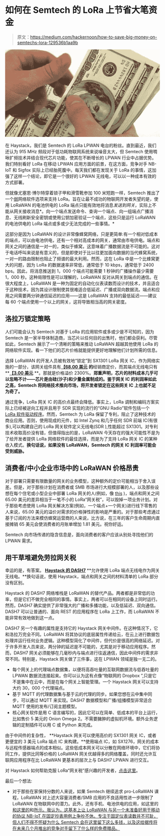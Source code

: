 # 如何在 Semtech 的 LoRa 上节省大笔资金

> 原文：<https://medium.com/hackernoon/how-to-save-big-money-on-semtechs-lora-129536b1aa9b>

![](img/767a304dce446b2741ea51ce3207cded.png)

在 Haystack，我们是 Semtech 的 LoRa LPWAN 电台的粉丝。直到最近，我们还认为 915 MHz 频段对于低功耗物联网系统来说噪音太大，但 Semtech 使用啁啾扩频技术并结合现代芯片功能，使其在不断增长的 LPWAN 行业中占据优势。我们特别看好 LoRa 在移动 LPWAN 应用方面的前景，在这方面，竞争对手 NB-IoT 和 Sigfox 实际上已经胎死腹中。每天我们都在发现关于 LoRa 的事情，这加强了这样一个结论，即它是一个很好的 LPWAN 无线电，可以以一种成本有效的方式部署。

但就像尤塞恩·博尔特穿着锁子甲和滑雪靴参加 100 米短跑一样，Semtech 推出了一个[弱](http://bit.ly/lorawan)网络软件选项来支持 LoRa。旨在让最不成功的物联网开发者失望的是，使用 LoRaWAN 的电池供电的 LoRa 端点只能有效地将消息*发送到网关*，实际上不能从网关接收消息*。向一个端点发送命令、查询一个端点、向一组端点广播消息、无线刷新安全密钥或使用公钥加密验证一个端点，这些只是运行 LoRaWAN 的电池供电的 LoRa 端点或多或少无法完成的一些事情。*

这部分是因为 LoRaWAN 的设计非常像蜂窝网络，只是更简单:有一个相对低成本的端点，可以由电池供电，还有一个相对高成本的网关，通常由市电供电。端点和网关之间的通信是一对一的，类似于蜂窝，这意味着广播数据流是不可能的。这对于电话呼叫来说是有意义的，但是即使对于比以往更加面向数据的当代蜂窝系统，一对一的路由限制也阻止了频谱的最大利用。然而，这在 LoRa 中是一个比蜂窝更大的问题，因为 LoRa 的数据速率非常低，通常低于 10 kbps，通常低于 2400 bps。因此，将消息推送到 1，000 个端点可能需要 1 秒钟的广播操作最少需要 1，000 秒。这种局限性是可以理解的，LoRaWAN 反对从网关到端点的通信。在很大程度上，LoRaWAN 是一种为固定的自动化仪表读数而设计的技术，并且适合于这种技术，因为其设计限制使其很难适合低延迟、广播或双向数据流。端点和应用之间需要两分钟通信延迟的应用——这是 LoRaWAN 支持的最低延迟——建议每 60 个端点使用一个以上的网关，这将导致相当高的网关密度。

## 洛拉万锁定策略

人们可能会认为 Semtech 对基于 LoRa 的应用软件或多或少是不可知的，因为 Semtech 是一家半导体制造商，当芯片以任何目的出售时，他们都会获利。尽管如此，Semtech 展示了一个清晰的策略来推动 LoRaWAN 超越其他使用 LoRa 的网络软件实现。看一下他们的芯片价格就能提供更好地理解他们计划所需的信息。

选择 LoRaWAN 的开发人员被有效地“锁定”到 SX1301 LoRa 网关 IC，作为网络实施的一部分，该网关组件具有[**【68.00 美元**](http://bit.ly/2pxpHLx) **的**经销商定价，而其端点无线电只有**[**【3.00 美元**](http://bit.ly/2Q0Td7G) **。那就是价格溢价 2300%。**郑重声明，芯片的材料成本几乎可以忽略不计——芯片是由硅(沙子)和少量金属制成的。鉴于网关 IC 的利润率如此之高，Semtech 将网络技术推向市场，将开发者锁定在这些网关 IC 上也就不足为奇了。**

通过竞争，LoRa 网关 IC 的高价点最终会降低。事实上，LoRa 调制和编码方案实际上已经被逆向工程并且用于 SDR 实现的流行的“GNU Radio”软件包括一个 [LoRa 软件驱动程序](https://github.com/BastilleResearch/gr-lora)。然而，Semtech 为 LoRa 保留了专利，阻止了这种技术的商业应用。否则，使用现成的元件，如 Intel Zynq 和几乎任何 SDR 前端 IC(有很多),可以构建自己的 LoRa 网关软件定义无线电(SDR ),性能超过 SX1301。对专利技术收取高价没有错，但值得指出的是，LoRaWAN 今天存在的强大可能性不是为了给开发者提供 LoRa 网络软件的最佳选择，而是为了支持 LoRa 网关 IC 的某种收入模式。**换句话说，如果没有 LoRaWAN，Semtech 的网关 IC 利润率可能会受到威胁。**

## 消费者/中小企业市场中的 LoRaWAN 价格昂贵

对于部署只需要有限数量的网关的业务模型，这种额外的定价可能相当于舍入误差。但是，对于那些计划在消费者或 SMB 市场进行大规模部署的人，以及那些设想在每个住宅或小型企业中部署 LoRa 网关的人(例如，像 [this](https://machineq.com/) )，端点和网关之间 65.00 美元的差异相当于一笔不小的 LoRa“网关税”，可以毁掉一项业务计划。对于那些考虑使用 LoRa 网关解决方案(例如，一个端点+一个网关)进行线下零售的人来说，65.00 美元的溢价对需求的价格弹性的影响是严重的。对于那些考虑通过基于订阅的方法来模仿蜂窝运营商的人来说，比方说，在三年的客户生命周期内直接摊销 65 美元会使消费者的月账单增加 1.81 美元。祝你好运。

Semtech 向市场传递的隐含信息是，面向消费者的客户应该从别处寻找他们的 LPWAN 需求。

## 用干草堆避免劳拉网关税

幸运的是，有答案。 [**Haystack 的 DASH7**](http://haystacktechnologies.com/technology/#technology_DASH7) **允许使用 LoRa 端点无线电作为网关无线电。**换句话说，使用 Haystack，端点和网关之间的材料清单的 LoRa 部分没有区别。

Haystack 的 DASH7 网络堆栈是 LoRaWAN 的替代产品。两者都是非常低的功率，但是它们不做完全相同的事情。事实上，两者可以在相同的设备上同时运行。然而，DASH7 确实提供了非常强大的广播和多播功能，以及低延迟、双向通信。DASH7 可以让普通的、面向 REST 的应用程序在 LoRa 上工作，而 LoRaWAN 不能非常有效地做到这一点。

DASH7 另一个有趣的属性是支持它的 Haystack 网关中间件。在这种情况下，它和洛拉万完全不同。LoRaWAN 将其协议的底层属性传递给云，在云上进行数据包处理并运行任何业务逻辑。这种模型简化了中间件，但代价是很高的网络延迟。对于许多开发人员来说，两分钟的延迟是不可能的，尤其是对于移动应用程序。然而，DASH7 网关必须能够在几毫秒内与端点进行往返通信，因此中间件的需求非常不同。特别是，Haystack 网关做了三件事，这在 LPWAN 领域是独一无二的。

*   每个网关上的代理端点数据集，以便将高吞吐量的互联网数据流与低吞吐量的 LPWAN 数据流连接起来。你可以认为这有点像“物联网的 Dropbox ”,只是它不是集中在云中，而是在每个网关上智能管理。一个 Haystack 网关可以支持大约 30，000 个代理端点。
*   基于 MQTT 的代理数据集与基于云的代理的同步。如果您想在云中集中同步，可以通过 MQTT 来实现。DASH7 数据模型和广播/组播模型非常适合 MQTT 使用的发布/订阅主题模型。
*   核心网关软件是用 C 语言编写的，因此它可以在简单、低成本的平台上运行，比如售价 5 美元的 Onion Omega 2。不需要臃肿的虚拟机环境。额外业务逻辑的定制插件可以用 C 或 Python 来完成。

由于中间件的复杂性， **Haystack 网关可以使用高价的 SX1301 网关 IC，或者更便宜的 3 美元 LoRa 端点 IC 来构建。**使用端点 IC，如 SX1276，网关的成本与远程传感器端点的成本相似。这些低成本网关可以分散在网络环境中，它们将协同工作，提供比同等价格的 LoRaWAN 网关优越得多的网络覆盖，同时还允许互联网应用程序在比 LoRaWAN 更基本的层次上与 DASH7 LPWAN 进行交互。

对 Haystack 如何帮助克服 LoRa“网关税”感兴趣的开发者，[点击这里](mailto:pat@haystacktechnologies.com)。

最后一个想法:

*   对于那些在家保持分数的人来说，如果 Semtech 继续追求 pro-LoRaWAN 课程，LoRaWAN 对上述大容量消费者/SMB 应用的不良适用性进一步限制了 LoRaWAN 在物联网中的潜力。此外，还有手机、电池供电的应用，如这里的[和这里的](http://bit.ly/2pBcYqp)和[所示。我认为，这基本上让 LoRaWAN 与另一个未准备好用于移动的协议 NB-IoT 在固定抄表用例上争吵不休。专注于固定仪表读数并不可耻，但人们不得不怀疑为什么 Semtech 会在这里留下这么多钱，以及这给据传将在未来几个月推出的竞争对手留下了什么样的免费赠品。](http://bit.ly/2xuqQWv)